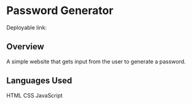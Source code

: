 # Password Generator 
Deployable link:

## Overview
A simple website that gets input from the user to generate a password.

## Languages Used
HTML
CSS
JavaScript

